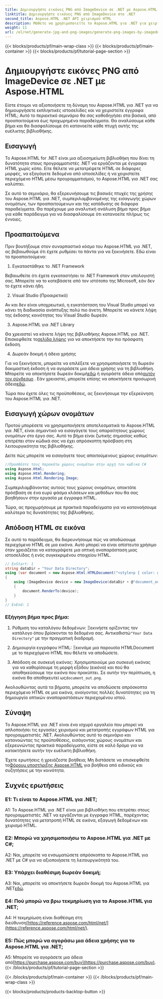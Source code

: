 ```yaml
---
title: Δημιουργήστε εικόνες PNG από ImageDevice σε .NET με Aspose.HTML
linktitle: Δημιουργήστε εικόνες PNG από ImageDevice στο .NET
second_title: Aspose.HTML .NET API χειρισμού HTML
description: Μάθετε να χρησιμοποιείτε το Aspose.HTML για .NET για χειρισμό εγγράφων HTML, μετατροπή HTML σε εικόνες και πολλά άλλα. Βήμα προς βήμα μάθημα με συχνές ερωτήσεις.
weight: 11
url: /el/net/generate-jpg-and-png-images/generate-png-images-by-imagedevice/
---
```


{{< blocks/products/pf/main-wrap-class >}}
{{< blocks/products/pf/main-container >}}
{{< blocks/products/pf/tutorial-page-section >}}

# Δημιουργήστε εικόνες PNG από ImageDevice σε .NET με Aspose.HTML


Είστε έτοιμοι να αξιοποιήσετε τη δύναμη του Aspose.HTML για .NET για να δημιουργήσετε εκπληκτικές ιστοσελίδες και να χειριστείτε έγγραφα HTML; Αυτό το περιεκτικό σεμινάριο θα σας καθοδηγήσει στα βασικά, από προαπαιτούμενα έως προχωρημένα παραδείγματα. Θα αναλύσουμε κάθε βήμα και θα διασφαλίσουμε ότι κατανοείτε κάθε πτυχή αυτής της ευέλικτης βιβλιοθήκης.

## Εισαγωγή

Το Aspose.HTML for .NET είναι μια αξιοσημείωτη βιβλιοθήκη που δίνει τη δυνατότητα στους προγραμματιστές .NET να εργάζονται με έγγραφα HTML χωρίς κόπο. Είτε θέλετε να μετατρέψετε HTML σε διάφορες μορφές, να εξαγάγετε δεδομένα από ιστοσελίδες ή να χειριστείτε περιεχόμενο HTML μέσω προγραμματισμού, το Aspose.HTML για .NET σας καλύπτει.

Σε αυτό το σεμινάριο, θα εξερευνήσουμε τις βασικές πτυχές της χρήσης του Aspose.HTML για .NET, συμπεριλαμβανομένης της εισαγωγής χώρων ονομάτων, των προαπαιτούμενων και της κατάδυσης σε διάφορα παραδείγματα. Θα παρέχουμε μια αναλυτική ανάλυση βήμα προς βήμα για κάθε παράδειγμα για να διασφαλίσουμε ότι κατανοείτε πλήρως τις έννοιες.

## Προαπαιτούμενα

Πριν βουτήξουμε στον συναρπαστικό κόσμο του Aspose.HTML για .NET, ας βεβαιωθούμε ότι έχετε ρυθμίσει τα πάντα για να ξεκινήσετε. Εδώ είναι τα προαπαιτούμενα:

1. Εγκαταστάθηκε το .NET Framework

Βεβαιωθείτε ότι έχετε εγκαταστήσει το .NET Framework στον υπολογιστή σας. Μπορείτε να το κατεβάσετε από τον ιστότοπο της Microsoft, εάν δεν το έχετε κάνει ήδη.

2. Visual Studio (Προαιρετικό)

Αν και δεν είναι υποχρεωτικό, η εγκατάσταση του Visual Studio μπορεί να κάνει τη διαδικασία ανάπτυξης πολύ πιο άνετη. Μπορείτε να κάνετε λήψη της έκδοσης κοινότητας του Visual Studio δωρεάν.

3. Aspose.HTML για .NET Library

 Θα χρειαστεί να κάνετε λήψη της βιβλιοθήκης Aspose.HTML για .NET. Επισκεφθείτε το[σελίδα λήψης](https://releases.aspose.com/html/net/) για να αποκτήσετε την πιο πρόσφατη έκδοση.

4. Δωρεάν δοκιμή ή άδεια χρήσης

 Για να ξεκινήσετε, μπορείτε να επιλέξετε να χρησιμοποιήσετε τη δωρεάν δοκιμαστική έκδοση ή να αγοράσετε μια άδεια χρήσης για τη βιβλιοθήκη. Μπορείτε να αποκτήσετε δωρεάν δοκιμή[εδώ](https://releases.aspose.com/) ή αγοράστε άδεια από[αυτόν τον σύνδεσμο](https://purchase.aspose.com/buy) . Εάν χρειαστεί, μπορείτε επίσης να αποκτήσετε προσωρινή άδεια[εδώ](https://purchase.aspose.com/temporary-license/).

Τώρα που έχετε όλες τις προϋποθέσεις, ας ξεκινήσουμε την εξερεύνηση του Aspose.HTML για .NET.

## Εισαγωγή χώρων ονομάτων

Προτού μπορέσετε να χρησιμοποιήσετε αποτελεσματικά το Aspose.HTML για .NET, είναι σημαντικό να εισαγάγετε τους απαραίτητους χώρους ονομάτων στο έργο σας. Αυτό το βήμα είναι ζωτικής σημασίας καθώς επιτρέπει στον κώδικά σας να έχει απρόσκοπτη πρόσβαση στη λειτουργικότητα της βιβλιοθήκης.

Δείτε πώς μπορείτε να εισαγάγετε τους απαιτούμενους χώρους ονομάτων:

```csharp
//Προσθέστε τους παρακάτω χώρους ονομάτων στην αρχή του κώδικα C#
using Aspose.Html;
using Aspose.Html.Rendering;
using Aspose.Html.Rendering.Image;
```

Συμπεριλαμβάνοντας αυτούς τους χώρους ονομάτων, αποκτάτε πρόσβαση σε ένα ευρύ φάσμα κλάσεων και μεθόδων που θα σας βοηθήσουν στην εργασία με έγγραφα HTML.

Τώρα, ας προχωρήσουμε με πρακτικά παραδείγματα για να κατανοήσουμε καλύτερα τις δυνατότητες της βιβλιοθήκης.

## Απόδοση HTML σε εικόνα

Σε αυτό το παράδειγμα, θα διερευνήσουμε πώς να αποδώσουμε περιεχόμενο HTML σε μια εικόνα. Αυτό μπορεί να είναι απίστευτα χρήσιμο όταν χρειάζεται να καταγράψετε μια οπτική αναπαράσταση μιας ιστοσελίδας ή ενός συγκεκριμένου στοιχείου HTML.

```csharp
// ExStart: 1
string dataDir = "Your Data Directory";
using (var document = new Aspose.Html.HTMLDocument("<style>p { color: green; }</style><p>my first paragraph</p>", @"c:\work\"))
{
    using (ImageDevice device = new ImageDevice(dataDir + @"document_out.png"))
    {
        document.RenderTo(device);
    }
}
// ExEnd: 1
```

### Εξήγηση βήμα προς βήμα:

1.  Ρύθμιση του καταλόγου δεδομένων: Ξεκινήστε ορίζοντας τον κατάλογο όπου βρίσκονται τα δεδομένα σας. Αντικαθιστώ`"Your Data Directory"` με την πραγματική διαδρομή.

2. Δημιουργία εγγράφου HTML: Ξεκινάμε μια παρουσία HTMLDocument με το περιεχόμενο HTML που θέλετε να αποδώσετε.

3.  Απόδοση σε συσκευή εικόνας: Χρησιμοποιούμε μια συσκευή εικόνας για να καθορίσουμε τη μορφή εξόδου (εικόνα) και πού θα αποθηκεύσουμε την εικόνα που προκύπτει. Σε αυτήν την περίπτωση, η εικόνα θα αποθηκευτεί ως`document_out.png`.

Ακολουθώντας αυτά τα βήματα, μπορείτε να αποδώσετε απρόσκοπτα περιεχόμενο HTML σε μια εικόνα, ανοίγοντας πολλές δυνατότητες για τη δημιουργία οπτικών αναπαραστάσεων περιεχομένου ιστού.

## Σύναψη

Το Aspose.HTML για .NET είναι ένα ισχυρό εργαλείο που μπορεί να απλοποιήσει τις εργασίες χειρισμού και μετατροπής εγγράφων HTML για προγραμματιστές .NET. Ακολουθώντας αυτό το σεμινάριο και κατανοώντας τις προϋποθέσεις, εισάγοντας χώρους ονομάτων και εξερευνώντας πρακτικά παραδείγματα, είστε σε καλό δρόμο για να κατακτήσετε αυτήν την ευέλικτη βιβλιοθήκη.

 Έχετε ερωτήσεις ή χρειάζεστε βοήθεια; Μη διστάσετε να επισκεφθείτε το[Φόρουμ υποστήριξης Aspose.HTML](https://forum.aspose.com/) για βοήθεια από ειδικούς και συζητήσεις με την κοινότητα.

## Συχνές ερωτήσεις

### Ε1: Τι είναι το Aspose.HTML για .NET;

A1: Το Aspose.HTML για .NET είναι μια βιβλιοθήκη που επιτρέπει στους προγραμματιστές .NET να εργάζονται με έγγραφα HTML, παρέχοντας δυνατότητες για μετατροπή HTML σε εικόνα, εξαγωγή δεδομένων και χειρισμό HTML.

### Ε2: Μπορώ να χρησιμοποιήσω το Aspose.HTML για .NET με C#;

A2: Ναι, μπορείτε να ενσωματώσετε απρόσκοπτα το Aspose.HTML για .NET με C# για να αξιοποιήσετε τη λειτουργικότητά του.

### Ε3: Υπάρχει διαθέσιμη δωρεάν δοκιμή;

A3: Ναι, μπορείτε να αποκτήσετε δωρεάν δοκιμή του Aspose.HTML για .NET[εδώ](https://releases.aspose.com/).

### Ε4: Πού μπορώ να βρω τεκμηρίωση για το Aspose.HTML για .NET;

 A4: Η τεκμηρίωση είναι διαθέσιμη στη διεύθυνση[https://reference.aspose.com/html/net/](https://reference.aspose.com/html/net/).

### Ε5: Πώς μπορώ να αγοράσω μια άδεια χρήσης για το Aspose.HTML για .NET;

 A5: Μπορείτε να αγοράσετε μια άδεια από[https://purchase.aspose.com/buy](https://purchase.aspose.com/buy).
{{< /blocks/products/pf/tutorial-page-section >}}

{{< /blocks/products/pf/main-container >}}
{{< /blocks/products/pf/main-wrap-class >}}

{{< blocks/products/products-backtop-button >}}

